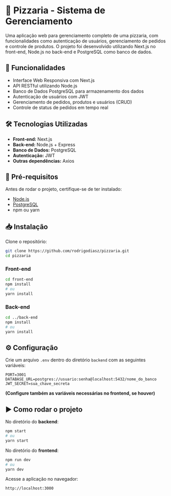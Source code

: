 
# 🍕 Pizzaria - Sistema de Gerenciamento

Uma aplicação web para gerenciamento completo de uma pizzaria, com funcionalidades como autenticação de usuários, gerenciamento de pedidos e controle de produtos. O projeto foi desenvolvido utilizando Next.js no front-end, Node.js no back-end e PostgreSQL como banco de dados.

## 🚀 Funcionalidades

- Interface Web Responsiva com Next.js
- API RESTful utilizando Node.js
- Banco de Dados PostgreSQL para armazenamento dos dados
- Autenticação de usuários com JWT
- Gerenciamento de pedidos, produtos e usuários (CRUD)
- Controle de status de pedidos em tempo real

## 🛠️ Tecnologias Utilizadas

- **Front-end:** Next.js
- **Back-end:** Node.js + Express
- **Banco de Dados:** PostgreSQL
- **Autenticação:** JWT 
- **Outras dependências:** Axios

## 📄 Pré-requisitos

Antes de rodar o projeto, certifique-se de ter instalado:

- [Node.js](https://nodejs.org/)
- [PostgreSQL](https://www.postgresql.org/)
- npm ou yarn

## 📥 Instalação

Clone o repositório:

```bash
git clone https://github.com/rodrigodiasz/pizzaria.git
cd pizzaria
```

### Front-end

```bash
cd front-end
npm install
# ou
yarn install
```

### Back-end

```bash
cd ../back-end
npm install
# ou
yarn install
```

## ⚙️ Configuração

Crie um arquivo `.env` dentro do diretório `backend` com as seguintes variáveis:

```
PORT=3001
DATABASE_URL=postgres://usuario:senha@localhost:5432/nome_do_banco
JWT_SECRET=sua_chave_secreta
```

**(Configure também as variáveis necessárias no frontend, se houver)**

## ▶️ Como rodar o projeto

No diretório do **backend**:

```bash
npm start
# ou
yarn start
```

No diretório do **frontend**:

```bash
npm run dev
# ou
yarn dev
```

Acesse a aplicação no navegador:

```
http://localhost:3000
```
